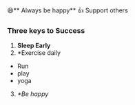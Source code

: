 :smile:** Always be happy**
 :+1: Support others
 ### Three keys to Success
 1. __Sleep Early__
 2. *Exercise daily
  * Run
  * play
  * yoga
 3. _*Be happy_
